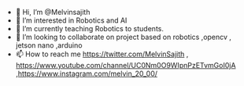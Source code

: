 - 👋 Hi, I’m @Melvinsajith
- 👀 I’m interested in Robotics and AI 
- 🌱 I’m currently teaching Robotics to students.
- 💞️ I’m looking to collaborate on project based on  robotics ,opencv , jetson nano ,arduino
- 📫 How to reach me https://twitter.com/MelvinSajith , https://www.youtube.com/channel/UC0Nm0O9WIpnPzETvmGoI0jA ,https://www.instagram.com/melvin_20_00/



<!---
Melvinsajith/Melvinsajith is a ✨ special ✨ repository because its `README.md` (this file) appears on your GitHub profile.
You can click the Preview link to take a look at your changes.
--->
